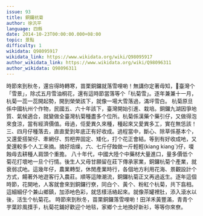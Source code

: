 ```yaml
---
issue: 93
title: 銅鑼杭菊
author: 徐汎平
language: 四縣
date: 2014-10-23T00:00:00.000+08:00
topic: 景點
difficulty: 1
wikidata: Q98095917
wikidata_link: https://www.wikidata.org/wiki/Q98095917
author_wikidata_link: https://www.wikidata.org/wiki/Q98096311
author_wikidata: Q98096311
---
```

時節來到秋冬，還吂得時轉寒，苗栗銅鑼就落雪哩喲！無講你定著毋知，𫣆臺灣个「雪景」，除忒五月雪油桐花，還有這時節當落等个「杭菊雪」。逐年兼兼十一月，杭菊一蕊一蕊開起勢，開到榮榮該下，就像一場大雪落過，滿坪雪白。
杭菊原旦係中國杭州个作物，民國五、六十年該下，臺灣開始引進、栽培。銅鑼九湖因爭地質、氣候適合，就變做全臺灣杭菊種盡多个位所。杭菊係漢藥个藥引仔，又做得泡來食涼，當有經濟價值。毋過，佢愛異久來種，種起來又愛異多工，實在無恁該！三、四月仔種落去，直直愛到年底正有好收成。過程當中，斷心、除草係基本个，又還愛搭架仔、牽網仔、剪杷畀固定、矮化，打个花正會結。等到有好收成吔，又愛還較多个人工來摘。摘好焙燥，六、七斤仔蝕做一斤輕輕(kiang kiangˊ)仔，嗄蝕毋去耕種人肩頭个重擔。
八十年代，中國大陸个中藥材大量進口，量多價低个菊花打壞吔一旦个行情。後生人又毋甘願留在莊下傳承家業，銅鑼杭菊个產業，就衰弱忒吔。這幾年仔，農業轉型，休閒產業時行，各個地方利用花海、景觀設計个方式，餳著外地遊客行入農莊。順等這陣潮流，銅鑼杭菊正又再過返生。逐年這個時節，花開吔，人客就會來到銅鑼行尞，同白个、黃个、粉紅个杭菊，共下翕相。這細細仔个兼山鄉鎮，加添吔色彩，就恁樣活絡起來。就像茶罐裡肚，添入滾水以後，活生个杭菊花。
時節來到秋冬，苗栗銅鑼落雪哩喲！田洋禾黃豐滿，青青个芋葉跈風擛手，杭菊花鋪好歡迎个地毯，家鄉个土地換好新衫，等等你來尞。